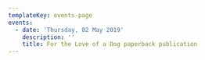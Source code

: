 ```yaml
---
templateKey: events-page
events:
  - date: 'Thursday, 02 May 2019'
    description: ''
    title: For the Love of a Dog paperback publication
---
```


